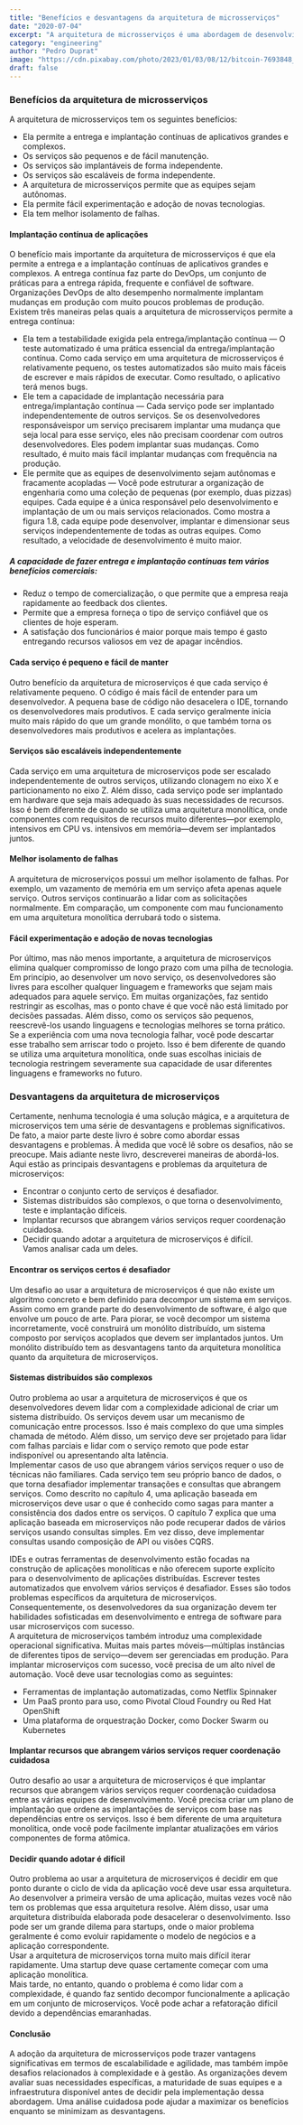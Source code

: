 ```yaml
---
title: "Benefícios e desvantagens da arquitetura de microsserviços"
date: "2020-07-04"
excerpt: "A arquitetura de microsserviços é uma abordagem de desenvolvimento de software que divide uma aplicação em serviços menores e independentes, cada um responsável por uma funcionalidade específica. Essa abordagem tem seus benefícios e desvantagens, e considerá-los pode ajudar na tomada de decisões mais informadas."
category: "engineering"
author: "Pedro Duprat"
image: "https://cdn.pixabay.com/photo/2023/01/03/08/12/bitcoin-7693848_1280.png"
draft: false
---
```


### Benefícios da arquitetura de microsserviços
A arquitetura de microsserviços tem os seguintes benefícios:

- Ela permite a entrega e implantação contínuas de aplicativos grandes e complexos.
- Os serviços são pequenos e de fácil manutenção.
- Os serviços são implantáveis ​​de forma independente.
- Os serviços são escaláveis ​​de forma independente.
- A arquitetura de microsserviços permite que as equipes sejam autônomas.
- Ela permite fácil experimentação e adoção de novas tecnologias.
- Ela tem melhor isolamento de falhas.

#### Implantação contínua de aplicações
O benefício mais importante da arquitetura de microsserviços é que ela permite a entrega e a implantação contínuas de aplicativos grandes e complexos. A entrega contínua faz parte do DevOps, um conjunto de práticas para a
entrega rápida, frequente e confiável de software. 
Organizações DevOps de alto desempenho normalmente implantam mudanças em produção com muito poucos problemas de produção.
Existem três maneiras pelas quais a arquitetura de microsserviços permite a entrega contínua:
- Ela tem a testabilidade exigida pela entrega/implantação contínua — O teste automatizado é
uma prática essencial da entrega/implantação contínua. Como cada serviço em uma
arquitetura de microsserviços é relativamente pequeno, os testes automatizados são muito mais fáceis de
escrever e mais rápidos de executar. Como resultado, o aplicativo terá menos bugs.
- Ele tem a capacidade de implantação necessária para entrega/implantação contínua — Cada serviço pode
ser implantado independentemente de outros serviços. Se os desenvolvedores responsáveis ​​por um
serviço precisarem implantar uma mudança que seja local para esse serviço, eles não precisam
coordenar com outros desenvolvedores. Eles podem implantar suas mudanças. Como resultado,
é muito mais fácil implantar mudanças com frequência na produção.
- Ele permite que as equipes de desenvolvimento sejam autônomas e fracamente acopladas — Você pode estruturar
a organização de engenharia como uma coleção de pequenas (por exemplo, duas pizzas)
equipes. Cada equipe é a única responsável pelo desenvolvimento e implantação de
um ou mais serviços relacionados. Como mostra a figura 1.8, cada equipe pode desenvolver, implantar
e dimensionar seus serviços independentemente de todas as outras equipes. Como resultado, a
velocidade de desenvolvimento é muito maior.

##### A capacidade de fazer entrega e implantação contínuas tem vários benefícios comerciais:
- Reduz o tempo de comercialização, o que permite que a empresa reaja rapidamente ao feedback dos clientes.
- Permite que a empresa forneça o tipo de serviço confiável que os clientes de hoje esperam.
- A satisfação dos funcionários é maior porque mais tempo é gasto entregando recursos valiosos em vez de apagar incêndios.


#### Cada serviço é pequeno e fácil de manter  
Outro benefício da arquitetura de microserviços é que cada serviço é relativamente pequeno. O código é mais fácil de entender para um desenvolvedor. A pequena base de código não desacelera o IDE, tornando os desenvolvedores mais produtivos. E cada serviço geralmente inicia muito mais rápido do que um grande monólito, o que também torna os desenvolvedores mais produtivos e acelera as implantações.

#### Serviços são escaláveis independentemente  
Cada serviço em uma arquitetura de microserviços pode ser escalado independentemente de outros serviços, utilizando clonagem no eixo X e particionamento no eixo Z. Além disso, cada serviço pode ser implantado em hardware que seja mais adequado às suas necessidades de recursos. Isso é bem diferente de quando se utiliza uma arquitetura monolítica, onde componentes com requisitos de recursos muito diferentes—por exemplo, intensivos em CPU vs. intensivos em memória—devem ser implantados juntos.

#### Melhor isolamento de falhas  
A arquitetura de microserviços possui um melhor isolamento de falhas. Por exemplo, um vazamento de memória em um serviço afeta apenas aquele serviço. Outros serviços continuarão a lidar com as solicitações normalmente. Em comparação, um componente com mau funcionamento em uma arquitetura monolítica derrubará todo o sistema.

#### Fácil experimentação e adoção de novas tecnologias  
Por último, mas não menos importante, a arquitetura de microserviços elimina qualquer compromisso de longo prazo com uma pilha de tecnologia. Em princípio, ao desenvolver um novo serviço, os desenvolvedores são livres para escolher qualquer linguagem e frameworks que sejam mais adequados para aquele serviço. Em muitas organizações, faz sentido restringir as escolhas, mas o ponto chave é que você não está limitado por decisões passadas. Além disso, como os serviços são pequenos, reescrevê-los usando linguagens e tecnologias melhores se torna prático. Se a experiência com uma nova tecnologia falhar, você pode descartar esse trabalho sem arriscar todo o projeto. Isso é bem diferente de quando se utiliza uma arquitetura monolítica, onde suas escolhas iniciais de tecnologia restringem severamente sua capacidade de usar diferentes linguagens e frameworks no futuro.


### Desvantagens da arquitetura de microserviços  
Certamente, nenhuma tecnologia é uma solução mágica, e a arquitetura de microserviços tem uma série de desvantagens e problemas significativos. De fato, a maior parte deste livro é sobre como abordar essas desvantagens e problemas. À medida que você lê sobre os desafios, não se preocupe. Mais adiante neste livro, descreverei maneiras de abordá-los.  
Aqui estão as principais desvantagens e problemas da arquitetura de microserviços:  
- Encontrar o conjunto certo de serviços é desafiador.  
- Sistemas distribuídos são complexos, o que torna o desenvolvimento, teste e implantação difíceis.  
- Implantar recursos que abrangem vários serviços requer coordenação cuidadosa.  
- Decidir quando adotar a arquitetura de microserviços é difícil.  
Vamos analisar cada um deles.  

#### Encontrar os serviços certos é desafiador  
Um desafio ao usar a arquitetura de microserviços é que não existe um algoritmo concreto e bem definido para decompor um sistema em serviços. Assim como em grande parte do desenvolvimento de software, é algo que envolve um pouco de arte. Para piorar, se você decompor um sistema incorretamente, você construirá um monólito distribuído, um sistema composto por serviços acoplados que devem ser implantados juntos. Um monólito distribuído tem as desvantagens tanto da arquitetura monolítica quanto da arquitetura de microserviços.  

#### Sistemas distribuídos são complexos  
Outro problema ao usar a arquitetura de microserviços é que os desenvolvedores devem lidar com a complexidade adicional de criar um sistema distribuído. Os serviços devem usar um mecanismo de comunicação entre processos. Isso é mais complexo do que uma simples chamada de método. Além disso, um serviço deve ser projetado para lidar com falhas parciais e lidar com o serviço remoto que pode estar indisponível ou apresentando alta latência.  
Implementar casos de uso que abrangem vários serviços requer o uso de técnicas não familiares. Cada serviço tem seu próprio banco de dados, o que torna desafiador implementar transações e consultas que abrangem serviços. Como descrito no capítulo 4, uma aplicação baseada em microserviços deve usar o que é conhecido como sagas para manter a consistência dos dados entre os serviços. O capítulo 7 explica que uma aplicação baseada em microserviços não pode recuperar dados de vários serviços usando consultas simples. Em vez disso, deve implementar consultas usando composição de API ou visões CQRS.  

IDEs e outras ferramentas de desenvolvimento estão focadas na construção de aplicações monolíticas e não oferecem suporte explícito para o desenvolvimento de aplicações distribuídas. Escrever testes automatizados que envolvem vários serviços é desafiador. Esses são todos problemas específicos da arquitetura de microserviços. Consequentemente, os desenvolvedores da sua organização devem ter habilidades sofisticadas em desenvolvimento e entrega de software para usar microserviços com sucesso.  
A arquitetura de microserviços também introduz uma complexidade operacional significativa. Muitas mais partes móveis—múltiplas instâncias de diferentes tipos de serviço—devem ser gerenciadas em produção. Para implantar microserviços com sucesso, você precisa de um alto nível de automação. Você deve usar tecnologias como as seguintes:  
- Ferramentas de implantação automatizadas, como Netflix Spinnaker  
- Um PaaS pronto para uso, como Pivotal Cloud Foundry ou Red Hat OpenShift  
- Uma plataforma de orquestração Docker, como Docker Swarm ou Kubernetes  

#### Implantar recursos que abrangem vários serviços requer coordenação cuidadosa  
Outro desafio ao usar a arquitetura de microserviços é que implantar recursos que abrangem vários serviços requer coordenação cuidadosa entre as várias equipes de desenvolvimento. Você precisa criar um plano de implantação que ordene as implantações de serviços com base nas dependências entre os serviços. Isso é bem diferente de uma arquitetura monolítica, onde você pode facilmente implantar atualizações em vários componentes de forma atômica.

#### Decidir quando adotar é difícil  
Outro problema ao usar a arquitetura de microserviços é decidir em que ponto durante o ciclo de vida da aplicação você deve usar essa arquitetura. Ao desenvolver a primeira versão de uma aplicação, muitas vezes você não tem os problemas que essa arquitetura resolve. Além disso, usar uma arquitetura distribuída elaborada pode desacelerar o desenvolvimento. Isso pode ser um grande dilema para startups, onde o maior problema geralmente é como evoluir rapidamente o modelo de negócios e a aplicação correspondente.  
Usar a arquitetura de microserviços torna muito mais difícil iterar rapidamente. Uma startup deve quase certamente começar com uma aplicação monolítica.  
Mais tarde, no entanto, quando o problema é como lidar com a complexidade, é quando faz sentido decompor funcionalmente a aplicação em um conjunto de microserviços. Você pode achar a refatoração difícil devido a dependências emaranhadas.

#### Conclusão
A adoção da arquitetura de microsserviços pode trazer vantagens significativas em termos de escalabilidade e agilidade, mas também impõe desafios relacionados à complexidade e à gestão. As organizações devem avaliar suas necessidades específicas, a maturidade de suas equipes e a infraestrutura disponível antes de decidir pela implementação dessa abordagem. Uma análise cuidadosa pode ajudar a maximizar os benefícios enquanto se minimizam as desvantagens.